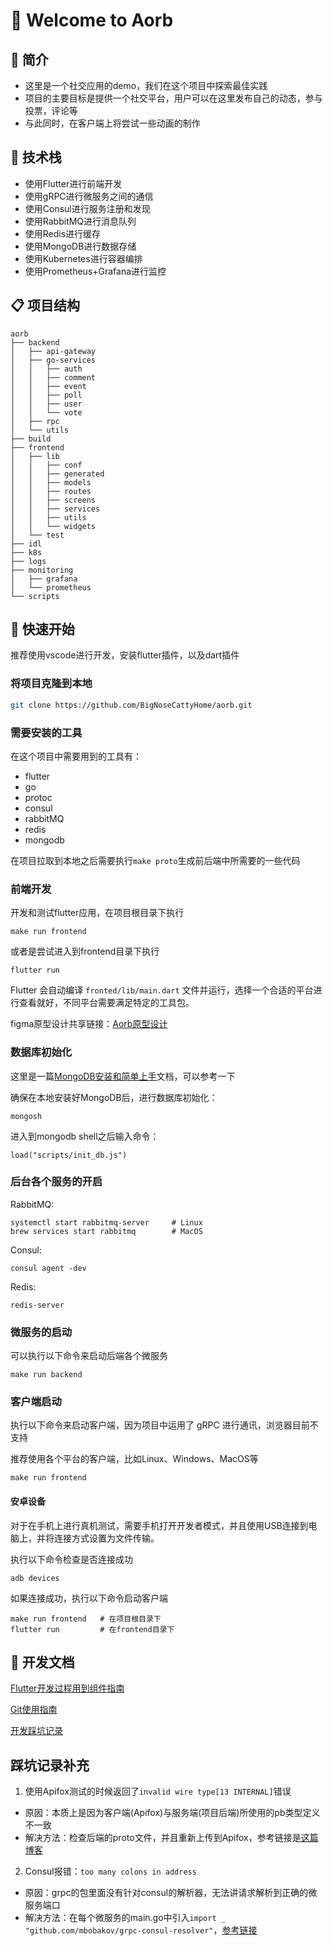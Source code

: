 # 👐 Welcome to Aorb

## 💖 简介

- 这里是一个社交应用的demo，我们在这个项目中探索最佳实践
- 项目的主要目标是提供一个社交平台，用户可以在这里发布自己的动态，参与投票，评论等
- 与此同时，在客户端上将尝试一些动画的制作

## 🔨 技术栈

- 使用Flutter进行前端开发
- 使用gRPC进行微服务之间的通信
- 使用Consul进行服务注册和发现
- 使用RabbitMQ进行消息队列
- 使用Redis进行缓存
- 使用MongoDB进行数据存储
- 使用Kubernetes进行容器编排
- 使用Prometheus+Grafana进行监控

## 📋 项目结构
```
aorb
├── backend
│   ├── api-gateway
│   ├── go-services
│   │   ├── auth
│   │   ├── comment
│   │   ├── event
│   │   ├── poll
│   │   ├── user
│   │   └── vote
│   ├── rpc
│   └── utils
├── build
├── frontend
│   ├── lib
│   │   ├── conf
│   │   ├── generated
│   │   ├── models
│   │   ├── routes
│   │   ├── screens
│   │   ├── services
│   │   ├── utils
│   │   └── widgets
│   └── test
├── idl
├── k8s
├── logs
├── monitoring
│   ├── grafana
│   └── prometheus
└── scripts
```


## 🚀 快速开始

推荐使用vscode进行开发，安装flutter插件，以及dart插件

### 将项目克隆到本地

```bash
git clone https://github.com/BigNoseCattyHome/aorb.git
```

### 需要安装的工具

在这个项目中需要用到的工具有：

- flutter
- go
- protoc
- consul
- rabbitMQ
- redis
- mongodb



在项目拉取到本地之后需要执行`make proto`生成前后端中所需要的一些代码

### 前端开发 

开发和测试flutter应用，在项目根目录下执行

```shell
make run frontend
```

或者是尝试进入到frontend目录下执行

```shell
flutter run
```

Flutter 会自动编译 `fronted/lib/main.dart` 文件并运行，选择一个合适的平台进行查看就好，不同平台需要满足特定的工具包。


figma原型设计共享链接：[Aorb原型设计](https://www.figma.com/design/roDqwgrlbQo29vpSqeCVFw/Aorb?node-id=0-1&t=SOBamnPsEXegjKDF-1)

### 数据库初始化

这里是一篇[MongoDB安装和简单上手](https://obyi4vacom.feishu.cn/file/DTTWb1DMjoGynkxmgOBc0qgInWd)文档，可以参考一下

确保在本地安装好MongoDB后，进行数据库初始化：

```shell    
mongosh
```

进入到mongodb shell之后输入命令：
```shell
load("scripts/init_db.js")
```

### 后台各个服务的开启

RabbitMQ:
```shell
systemctl start rabbitmq-server     # Linux
brew services start rabbitmq        # MacOS
```

Consul:
```shell
consul agent -dev
```

Redis:
```shell
redis-server
```

### 微服务的启动

可以执行以下命令来启动后端各个微服务

```shell
make run backend
```

### 客户端启动

执行以下命令来启动客户端，因为项目中运用了 gRPC 进行通讯，浏览器目前不支持

推荐使用各个平台的客户端，比如Linux、Windows、MacOS等

```shell
make run frontend
```

#### 安卓设备

对于在手机上进行真机测试，需要手机打开开发者模式，并且使用USB连接到电脑上，并将连接方式设置为文件传输。

执行以下命令检查是否连接成功

```shell
adb devices
```

如果连接成功，执行以下命令启动客户端

```shell
make run frontend   # 在项目根目录下
flutter run         # 在frontend目录下
```

## 📝 开发文档

[Flutter开发过程用到组件指南](https://obyi4vacom.feishu.cn/file/E9vdbu0RBocg4yxfV0NcS1kHnwe)

[Git使用指南](http://sirius1y.top/posts/notes/dev/%E6%8C%87%E5%8D%97%E5%9B%A2%E9%98%9Fgit%E5%8D%8F%E4%BD%9C/)

[开发踩坑记录](http://sirius1y.top/posts/notes/dev/dev-aorb-grpc/)

## 踩坑记录补充

1. 使用Apifox测试的时候返回了```invalid wire type[13 INTERNAL]```错误
- 原因：本质上是因为客户端(Apifox)与服务端(项目后端)所使用的pb类型定义不一致
- 解决方法：检查后端的proto文件，并且重新上传到Apifox，参考链接是[这篇博客](https://loesspie.com/2021/09/14/grpc-did-not-read-entire-message/)
2. Consul报错：```too many colons in address```
- 原因：grpc的包里面没有针对consul的解析器，无法讲请求解析到正确的微服务端口
- 解决方法：在每个微服务的main.go中引入```import _ "github.com/mbobakov/grpc-consul-resolver"```，[参考链接](https://blog.csdn.net/dorlolo/article/details/123416857)

